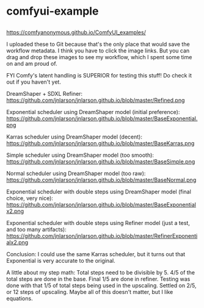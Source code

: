# comfyui-example

## 
https://comfyanonymous.github.io/ComfyUI_examples/


I uploaded these to Git because that's the only place that would save the workflow metadata. I think you have to click the image links. But you can drag and drop these images to see my workflow, which I spent some time on and am proud of.

FYI Comfy's latent handling is SUPERIOR for testing this stuff! Do check it out if you haven't yet.

DreamShaper + SDXL Refiner: https://github.com/jnlarson/jnlarson.github.io/blob/master/Refined.png

Exponential scheduler using DreamShaper model (initial preference): https://github.com/jnlarson/jnlarson.github.io/blob/master/BaseExponential.png

Karras scheduler using DreamShaper model (decent): https://github.com/jnlarson/jnlarson.github.io/blob/master/BaseKarras.png

Simple scheduler using DreamShaper model (too smooth): https://github.com/jnlarson/jnlarson.github.io/blob/master/BaseSimple.png

Normal scheduler using DreamShaper model (too raw): https://github.com/jnlarson/jnlarson.github.io/blob/master/BaseNormal.png

Exponential scheduler with double steps using DreamShaper model (final choice, very nice): https://github.com/jnlarson/jnlarson.github.io/blob/master/BaseExponentialx2.png

Exponential scheduler with double steps using Refiner model (just a test, and too many artifacts): https://github.com/jnlarson/jnlarson.github.io/blob/master/RefinerExponentialx2.png

Conclusion: I could use the same Karras scheduler, but it turns out that Exponential is very accurate to the original.

A little about my step math: Total steps need to be divisible by 5. 4/5 of the total steps are done in the base. Final 1/5 are done in refiner. Testing was done with that 1/5 of total steps being used in the upscaling. Settled on 2/5, or 12 steps of upscaling. Maybe all of this doesn't matter, but I like equations.
